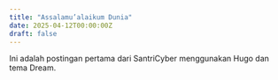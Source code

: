 ```yaml
---
title: "Assalamu’alaikum Dunia"
date: 2025-04-12T00:00:00Z
draft: false
---
```


Ini adalah postingan pertama dari SantriCyber menggunakan Hugo dan tema Dream.
